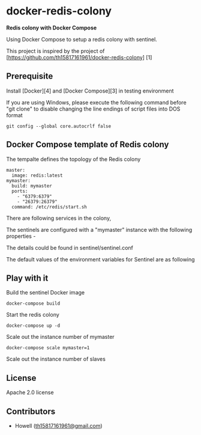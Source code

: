 # docker-redis-colony 
**Redis colony with Docker Compose** 

Using Docker Compose to setup a redis colony with sentinel.

This project is inspired by the project of [https://github.com/th15817161961/docker-redis-colony] [1]

## Prerequisite

Install [Docker][4] and [Docker Compose][3] in testing environment

If you are using Windows, please execute the following command before "git clone" to disable changing the line endings of script files into DOS format

```
git config --global core.autocrlf false
```

## Docker Compose template of Redis colony

The tempalte defines the topology of the Redis colony

```
master:
  image: redis:latest
mymaster:
  build: mymaster
  ports:
    - "6379:6379"
    - "26379:26379"
  command: /etc/redis/start.sh
```

There are following services in the colony,

The sentinels are configured with a "mymaster" instance with the following properties -

The details could be found in sentinel/sentinel.conf

The default values of the environment variables for Sentinel are as following

## Play with it

Build the sentinel Docker image

```
docker-compose build
```

Start the redis colony

```
docker-compose up -d
```

Scale out the instance number of mymaster

```
docker-compose scale mymaster=1
```

Scale out the instance number of slaves


## License

Apache 2.0 license 

## Contributors

* Howell (<th15817161961@gmail.com>)

